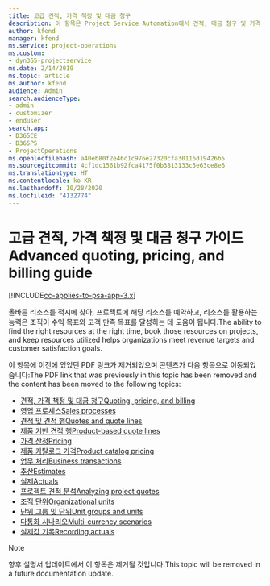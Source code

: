 ```yaml
---
title: 고급 견적, 가격 책정 및 대금 청구
description: 이 항목은 Project Service Automation에서 견적, 대금 청구 및 가격 책정에 대한 정보를 제공합니다.
author: kfend
manager: kfend
ms.service: project-operations
ms.custom:
- dyn365-projectservice
ms.date: 2/14/2019
ms.topic: article
ms.author: kfend
audience: Admin
search.audienceType:
- admin
- customizer
- enduser
search.app:
- D365CE
- D365PS
- ProjectOperations
ms.openlocfilehash: a40eb80f2e46c1c976e27320cfa30116d19426b5
ms.sourcegitcommit: 4cf1dc1561b92fca4175f0b3813133c5e63ce8e6
ms.translationtype: HT
ms.contentlocale: ko-KR
ms.lasthandoff: 10/28/2020
ms.locfileid: "4132774"
---
```

# <a name="advanced-quoting-pricing-and-billing-guide"></a><span data-ttu-id="623c7-103">고급 견적, 가격 책정 및 대금 청구 가이드</span><span class="sxs-lookup"><span data-stu-id="623c7-103">Advanced quoting, pricing, and billing guide</span></span>

[!INCLUDE[cc-applies-to-psa-app-3.x](../../includes/cc-applies-to-psa-app-3x.md)]

<span data-ttu-id="623c7-104">올바른 리소스를 적시에 찾아, 프로젝트에 해당 리소스를 예약하고, 리소스를 활용하는 능력은 조직이 수익 목표와 고객 만족 목표를 달성하는 데 도움이 됩니다.</span><span class="sxs-lookup"><span data-stu-id="623c7-104">The ability to find the right resources at the right time, book those resources on projects, and keep resources utilized helps organizations meet revenue targets and customer satisfaction goals.</span></span> 

<span data-ttu-id="623c7-105">이 항목에 이전에 있었던 PDF 링크가 제거되었으며 콘텐츠가 다음 항목으로 이동되었습니다:</span><span class="sxs-lookup"><span data-stu-id="623c7-105">The PDF link that was previously in this topic has been removed and the content has been moved to the following topics:</span></span>

- [<span data-ttu-id="623c7-106">견적, 가격 책정 및 대금 청구</span><span class="sxs-lookup"><span data-stu-id="623c7-106">Quoting, pricing, and billing</span></span>](../quote-bill-price.md)
- [<span data-ttu-id="623c7-107">영업 프로세스</span><span class="sxs-lookup"><span data-stu-id="623c7-107">Sales processes</span></span>](../basic-sales-process.md)
- [<span data-ttu-id="623c7-108">견적 및 견적 행</span><span class="sxs-lookup"><span data-stu-id="623c7-108">Quotes and quote lines</span></span>](../basic-quote-lines.md)
- [<span data-ttu-id="623c7-109">제품 기반 견적 행</span><span class="sxs-lookup"><span data-stu-id="623c7-109">Product-based quote lines</span></span>](../product-based-quote-lines.md)
- [<span data-ttu-id="623c7-110">가격 산정</span><span class="sxs-lookup"><span data-stu-id="623c7-110">Pricing</span></span>](../basic-pricing.md)
- [<span data-ttu-id="623c7-111">제품 카탈로그 가격</span><span class="sxs-lookup"><span data-stu-id="623c7-111">Product catalog pricing</span></span>](../product-catalog-pricing.md)
- [<span data-ttu-id="623c7-112">업무 처리</span><span class="sxs-lookup"><span data-stu-id="623c7-112">Business transactions</span></span>](../basic-business-transactions.md)
- [<span data-ttu-id="623c7-113">추산</span><span class="sxs-lookup"><span data-stu-id="623c7-113">Estimates</span></span>](../estimates.md)
- [<span data-ttu-id="623c7-114">실제</span><span class="sxs-lookup"><span data-stu-id="623c7-114">Actuals</span></span>](../actuals.md)
- [<span data-ttu-id="623c7-115">프로젝트 견적 분석</span><span class="sxs-lookup"><span data-stu-id="623c7-115">Analyzing project quotes</span></span>](../basic-analyzing-quotes.md)
- [<span data-ttu-id="623c7-116">조직 단위</span><span class="sxs-lookup"><span data-stu-id="623c7-116">Organizational units</span></span>](../advanced-organizational.md)
- [<span data-ttu-id="623c7-117">단위 그룹 및 단위</span><span class="sxs-lookup"><span data-stu-id="623c7-117">Unit groups and units</span></span>](../advanced-units.md)
- [<span data-ttu-id="623c7-118">다통화 시나리오</span><span class="sxs-lookup"><span data-stu-id="623c7-118">Multi-currency scenarios</span></span>](../advanced-currency.md)
- [<span data-ttu-id="623c7-119">실제값 기록</span><span class="sxs-lookup"><span data-stu-id="623c7-119">Recording actuals</span></span>](../advanced-actuals.md)

> [!NOTE]
> <span data-ttu-id="623c7-120">향후 설명서 업데이트에서 이 항목은 제거될 것입니다.</span><span class="sxs-lookup"><span data-stu-id="623c7-120">This topic will be removed in a future documentation update.</span></span> 
